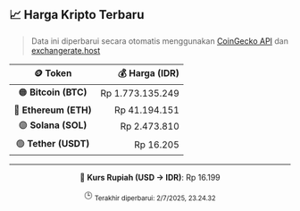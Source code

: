 

<!-- HARGA_KRIPTO -->
## 📈 Harga Kripto Terbaru

> Data ini diperbarui secara otomatis menggunakan [CoinGecko API](https://www.coingecko.com/) dan [exchangerate.host](https://exchangerate.host/)

<div align="center">

| 🪙 Token | 💰 Harga (IDR) |
|:------:|---------------:|
| 🟠 **Bitcoin (BTC)**   | Rp 1.773.135.249 |
| 🔵 **Ethereum (ETH)**  | Rp 41.194.151 |
| 🟣 **Solana (SOL)**    | Rp 2.473.810 |
| 🟢 **Tether (USDT)**   | Rp 16.205 |

---

💱 **Kurs Rupiah (USD → IDR)**: Rp 16.199

🕒 <sub>Terakhir diperbarui: 2/7/2025, 23.24.32</sub>

</div>
<!-- /HARGA_KRIPTO -->